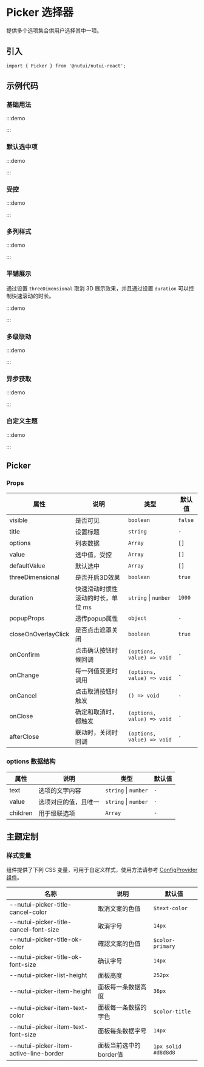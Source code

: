 # Picker 选择器


提供多个选项集合供用户选择其中一项。

## 引入

```tsx
import { Picker } from '@nutui/nutui-react';
```

## 示例代码

### 基础用法

:::demo

<CodeBlock src='h5/demo1.tsx'></CodeBlock>

:::

### 默认选中项

:::demo

<CodeBlock src='h5/demo2.tsx'></CodeBlock>

:::

### 受控

:::demo

<CodeBlock src='h5/demo3.tsx'></CodeBlock>

:::

### 多列样式

:::demo

<CodeBlock src='h5/demo4.tsx'></CodeBlock>

:::

### 平铺展示

通过设置 `threeDimensional` 取消 3D 展示效果，并且通过设置 `duration` 可以控制快速滚动的时长。

:::demo

<CodeBlock src='h5/demo5.tsx'></CodeBlock>

:::

### 多级联动

:::demo

<CodeBlock src='h5/demo6.tsx'></CodeBlock>

:::

### 异步获取

:::demo

<CodeBlock src='h5/demo7.tsx'></CodeBlock>

:::

### 自定义主题

:::demo

<CodeBlock src='h5/demo8.tsx'></CodeBlock>

:::

## Picker

### Props

| 属性 | 说明 | 类型 | 默认值 |
| --- | --- | --- | --- |
| visible | 是否可见 | `boolean` | `false` |
| title | 设置标题 | `string` | `-` |
| options | 列表数据 | `Array` | `[]` |
| value | 选中值，受控 | `Array` | `[]` |
| defaultValue | 默认选中 | `Array` | `[]` |
| threeDimensional | 是否开启3D效果 | `boolean` | `true` |
| duration | 快速滑动时惯性滚动的时长，单位 ms | `string`  \|  `number` | `1000` |
| popupProps | 透传popup属性 | `object` | `-` |
| closeOnOverlayClick | 是否点击遮罩关闭 | `boolean` | `true` |
| onConfirm | 点击确认按钮时候回调 | `(options, value) => void` | `-` |
| onChange | 每一列值变更时调用 | `(options, value) => void` | `-` |
| onCancel | 点击取消按钮时触发 | `() => void` | `-` |
| onClose | 确定和取消时，都触发 | `(options, value) => void` | `-` |
| afterClose | 联动时，关闭时回调 | `(options, value) => void` | `-` |

### options 数据结构

| 属性 | 说明 | 类型 | 默认值 |
| --- | --- | --- | --- |
| text | 选项的文字内容 | `string`  \|  `number` | `-` |
| value | 选项对应的值，且唯一 | `string`  \|  `number` | `-` |
| children | 用于级联选项 | `Array` | `-` |

## 主题定制

### 样式变量

组件提供了下列 CSS 变量，可用于自定义样式，使用方法请参考 [ConfigProvider 组件](#/zh-CN/component/configprovider)。

| 名称 | 说明 | 默认值 |
| --- | --- | --- |
| \--nutui-picker-title-cancel-color | 取消文案的色值 | `$text-color` |
| \--nutui-picker-title-cancel-font-size | 取消字号 | `14px` |
| \--nutui-picker-title-ok-color | 確認文案的色值 | `$color-primary` |
| \--nutui-picker-title-ok-font-size | 确认字号 | `14px` |
| \--nutui-picker-list-height | 面板高度 | `252px` |
| \--nutui-picker-item-height | 面板每一条数据高度 | `36px` |
| \--nutui-picker-item-text-color | 面板每一条数据的字色 | `$color-title` |
| \--nutui-picker-item-text-font-size | 面板每条数据字号 | `14px` |
| \--nutui-picker-item-active-line-border | 面板当前选中的border值 | `1px solid #d8d8d8` |